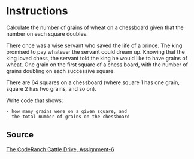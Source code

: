 # Instructions

Calculate the number of grains of wheat on a chessboard given that the number on each square doubles.

There once was a wise servant who saved the life of a prince. The king promised to pay whatever the servant could dream up. Knowing that the king loved chess, the servant told the king he would like to have grains of wheat. One grain on the first square of a chess board, with the number of grains doubling on each successive square.

There are 64 squares on a chessboard (where square 1 has one grain, square 2 has two grains, and so on).

Write code that shows:

    - how many grains were on a given square, and
    - the total number of grains on the chessboard
## Source
[The CodeRanch Cattle Drive, Assignment-6](https://coderanch.com/wiki/718824/Grains)
